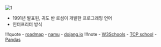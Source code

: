 ![1](https://noticon-static.tammolo.com/dgggcrkxq/image/upload/v1566791609/noticon/nen1y11gazeqhejw7nm1.png)

- 1991년 발표된, 귀도 반 로섬이 개발한 프로그래밍 언어
- 인터프리터 방식

!!!quote
    - [roadmap](https://roadmap.sh/python)
    - [namu](https://namu.wiki/w/Python)
    - [dojang.io](https://dojang.io/course/view.php?id=7)
!!!note
    - [W3Schools](https://www.w3schools.com/python/default.asp)
    - [TCP school](http://www.tcpschool.com/python/intro)
    - [Pandas](https://pandas.pydata.org/docs/reference/frame.html#)
    
